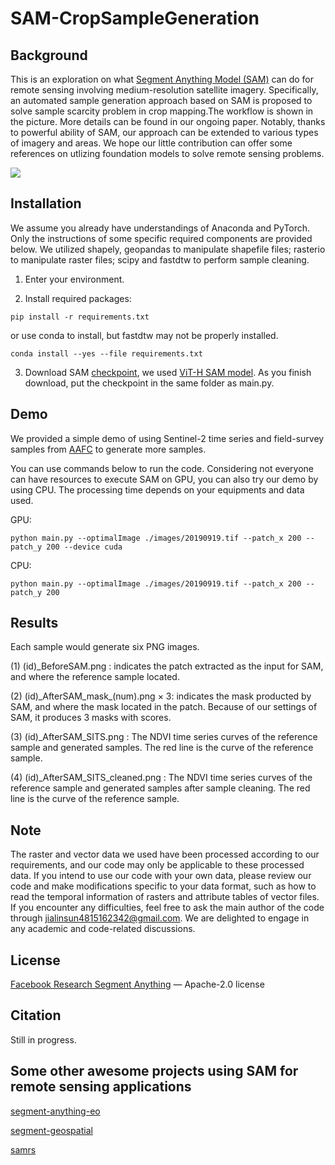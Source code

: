 # SAM-CropSampleGeneration
## Background
This is an exploration on what [Segment Anything Model (SAM)](https://github.com/facebookresearch/segment-anything) can do for remote sensing involving medium-resolution satellite imagery. Specifically, an automated sample generation approach based on SAM is proposed to solve sample scarcity problem in crop mapping.The workflow is shown in the picture. More details can be found in our ongoing paper. Notably, thanks to powerful ability of SAM, our approach can be extended to various types of imagery and areas.
We hope our little contribution can offer some references on utlizing foundation models to solve remote sensing problems. 


![](https://github.com/Nick0317Sun/SAM-CropSampleGeneration/blob/main/pics/workflow.png)


## Installation
We assume you already have understandings of Anaconda and PyTorch. Only the instructions of some specific required components are provided below. 
We utilized shapely, geopandas to manipulate shapefile files; rasterio to manipulate raster files; scipy and fastdtw to perform sample cleaning.

1. Enter your environment.

2. Install required packages:

`pip install -r requirements.txt`  

 or use conda to install, but fastdtw may not be properly installed.

`conda install --yes --file requirements.txt`

3. Download SAM [checkpoint](https://github.com/facebookresearch/segment-anything#model-checkpoints), we used [ViT-H SAM model](https://dl.fbaipublicfiles.com/segment_anything/sam_vit_h_4b8939.pth). As you finish download, put the checkpoint in the same folder as main.py.

## Demo
We provided a simple demo of using Sentinel-2 time series and field-survey samples from [AAFC](https://open.canada.ca/data/en/dataset/503a3113-e435-49f4-850c-d70056788632) to generate more samples.

You can use commands below to run the code. Considering not everyone can have resources to execute SAM on GPU, you can also try our demo by using CPU. The processing time depends on your equipments and data used.

GPU:

`python main.py --optimalImage ./images/20190919.tif --patch_x 200 --patch_y 200 --device cuda`

CPU:

`python main.py --optimalImage ./images/20190919.tif --patch_x 200 --patch_y 200`

## Results
Each sample would generate six PNG images. 

(1) (id)_BeforeSAM.png : indicates the patch extracted as the input for SAM, and where the reference sample located.

(2) (id)_AfterSAM_mask\_(num).png × 3: indicates the mask producted by SAM, and where the mask located in the patch. Because of our settings of SAM, it produces 3 masks with scores.

(3) (id)_AfterSAM\_SITS.png : The NDVI time series curves of the reference sample and generated samples. The red line is the curve of the reference sample.

(4) (id)_AfterSAM\_SITS_cleaned.png : The NDVI time series curves of the reference sample and generated samples after sample cleaning. The red line is the curve of the reference sample.

## Note
The raster and vector data we used have been processed according to our requirements, and our code may only be applicable to these processed data. 
If you intend to use our code with your own data, please review our code and make modifications specific to your data format, such as how to read the temporal information of rasters and attribute tables of vector files. If you encounter any difficulties, feel free to ask the main author of the code through jialinsun4815162342@gmail.com. We are delighted to engage in any academic and code-related discussions.

## License
[Facebook Research Segment Anything](https://github.com/facebookresearch/segment-anything) — Apache-2.0 license

## Citation
Still in progress.

## Some other awesome projects using SAM for remote sensing applications
[segment-anything-eo](https://github.com/aliaksandr960/segment-anything-eo)

[segment-geospatial](https://github.com/opengeos/segment-geospatial)

[samrs](https://github.com/vitae-transformer/samrs)

